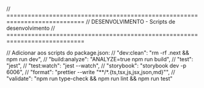 // ============================================================================
// DESENVOLVIMENTO - Scripts de desenvolvimento
// ============================================================================

// Adicionar aos scripts do package.json:
// "dev:clean": "rm -rf .next && npm run dev",
// "build:analyze": "ANALYZE=true npm run build", 
// "test": "jest",
// "test:watch": "jest --watch",
// "storybook": "storybook dev -p 6006",
// "format": "prettier --write \"**/*.{ts,tsx,js,jsx,json,md}\"",
// "validate": "npm run type-check && npm run lint && npm run test"
